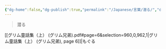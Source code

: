 ```yaml
---
{"dg-home":false,"dg-publish":true,"permalink":"/Japanese/言葉/潜る/","dgPassFrontmatter":true}
---
```



> 潜る

[[グリム童話集（上） (グリム兄弟).pdf#page=6&selection=960,0,962,1|グリム童話集（上） (グリム兄弟), page 6]]|もぐる